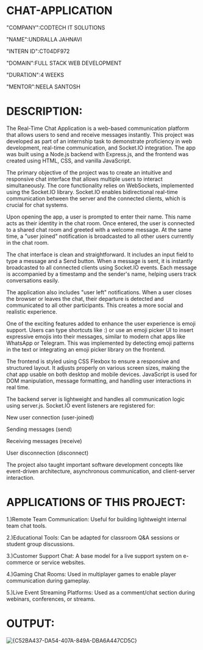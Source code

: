 # CHAT-APPLICATION

"COMPANY":CODTECH IT SOLUTIONS

"NAME":UNDRALLA JAHNAVI

"INTERN ID":CT04DF972

"DOMAIN":FULL STACK WEB DEVELOPMENT

"DURATION":4 WEEKS

"MENTOR":NEELA SANTOSH

# DESCRIPTION:

The Real-Time Chat Application is a web-based communication platform that allows users to send and receive messages instantly. This project was developed as part of an internship task to demonstrate proficiency in web development, real-time communication, and Socket.IO integration. The app was built using a Node.js backend with Express.js, and the frontend was created using HTML, CSS, and vanilla JavaScript.

The primary objective of the project was to create an intuitive and responsive chat interface that allows multiple users to interact simultaneously. The core functionality relies on WebSockets, implemented using the Socket.IO library. Socket.IO enables bidirectional real-time communication between the server and the connected clients, which is crucial for chat systems.

Upon opening the app, a user is prompted to enter their name. This name acts as their identity in the chat room. Once entered, the user is connected to a shared chat room and greeted with a welcome message. At the same time, a "user joined" notification is broadcasted to all other users currently in the chat room.

The chat interface is clean and straightforward. It includes an input field to type a message and a Send button. When a message is sent, it is instantly broadcasted to all connected clients using Socket.IO events. Each message is accompanied by a timestamp and the sender's name, helping users track conversations easily.

The application also includes "user left" notifications. When a user closes the browser or leaves the chat, their departure is detected and communicated to all other participants. This creates a more social and realistic experience.

One of the exciting features added to enhance the user experience is emoji support. Users can type shortcuts like :) or use an emoji picker UI to insert expressive emojis into their messages, similar to modern chat apps like WhatsApp or Telegram. This was implemented by detecting emoji patterns in the text or integrating an emoji picker library on the frontend.

The frontend is styled using CSS Flexbox to ensure a responsive and structured layout. It adjusts properly on various screen sizes, making the chat app usable on both desktop and mobile devices. JavaScript is used for DOM manipulation, message formatting, and handling user interactions in real time.

The backend server is lightweight and handles all communication logic using server.js. Socket.IO event listeners are registered for:

New user connection (user-joined)

Sending messages (send)

Receiving messages (receive)

User disconnection (disconnect)

The project also taught important software development concepts like event-driven architecture, asynchronous communication, and client-server interaction.

# APPLICATIONS OF THIS PROJECT:

1.)Remote Team Communication:
Useful for building lightweight internal team chat tools.

2.)Educational Tools:
Can be adapted for classroom Q&A sessions or student group discussions.

3.)Customer Support Chat:
A base model for a live support system on e-commerce or service websites.

4.)Gaming Chat Rooms:
Used in multiplayer games to enable player communication during gameplay.

5.)Live Event Streaming Platforms:
Used as a comment/chat section during webinars, conferences, or streams.


# OUTPUT:
![{C52BA437-DA54-407A-849A-DBA6A447CD5C}](https://github.com/user-attachments/assets/bc8687d8-5e49-429d-91b3-d50c3542289d)
